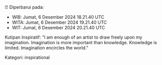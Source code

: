 ⏰ Diperbarui pada:
- WIB: Jumat, 6 Desember 2024 18.21.40 UTC
- WITA: Jumat, 6 Desember 2024 19.21.40 UTC
- WIT: Jumat, 6 Desember 2024 20.21.40 UTC

Kutipan Inspiratif:
"I am enough of an artist to draw freely upon my imagination. Imagination is more important than knowledge. Knowledge is limited. Imagination encircles the world."


Kategori: inspirational

